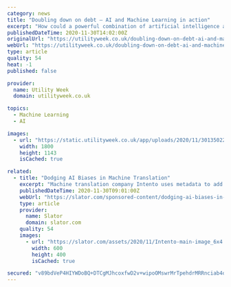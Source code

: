 ```yaml
---
category: news
title: "Doubling down on debt – AI and Machine Learning in action"
excerpt: "How could a powerful combination of artificial intelligence and Machine Learning help utilities overcome mounting challenges in debt provision, prevention and forecasting? Download this new report from Utility Week and Inawisdom to find out."
publishedDateTime: 2020-11-30T14:02:00Z
originalUrl: "https://utilityweek.co.uk/doubling-down-on-debt-ai-and-machine-learning-in-action/"
webUrl: "https://utilityweek.co.uk/doubling-down-on-debt-ai-and-machine-learning-in-action/"
type: article
quality: 54
heat: -1
published: false

provider:
  name: Utility Week
  domain: utilityweek.co.uk

topics:
  - Machine Learning
  - AI

images:
  - url: "https://static.utilityweek.co.uk/app/uploads/2020/11/30135022/Inawisdom.png"
    width: 1800
    height: 1143
    isCached: true

related:
  - title: "Dodging AI Biases in Machine Translation"
    excerpt: "Machine translation company Intento uses metadata to add context to any text to be translated and automates post-editing to dodge AI biases."
    publishedDateTime: 2020-11-30T09:01:00Z
    webUrl: "https://slator.com/sponsored-content/dodging-ai-biases-in-machine-translation/"
    type: article
    provider:
      name: Slator
      domain: slator.com
    quality: 54
    images:
      - url: "https://slator.com/assets/2020/11/Intento-main-image_6x4.png"
        width: 600
        height: 400
        isCached: true

secured: "v89bdVeP4HIYWDoBQ+DTCgMJhcoxfwD2v+wipoOMswrMrTpehdrMRRnciab4qTYdA/t8jMDdTk93soHUIisMONf5PHB1Ps2m8yle4Gl3Vg7g3jvTgEDp3u4yX9dKO20LIsMaJ2F8VFRDsPVd5UibSEgM2/U9R28olqzifN3WbaLgf/hHfj3pHEXZVTEVchbEPj0ePthDyb9rEwr2Kg3MqBKaL0HWph44W7paoKFlc54qDsLN4aPOTyK13nvvHGJkqVruxxFkpQlQ53b56T3oSns7H7o4Il6JhvyHVHO+KlwR086fkxTm36lL6gATBwAA8NZUzE5/bOPKjgHtcyAqZu7jUjGHNy5HmKZ1frHR2+Y=;RA35q9FZ1Vo322jYS6wM4w=="
---
```


